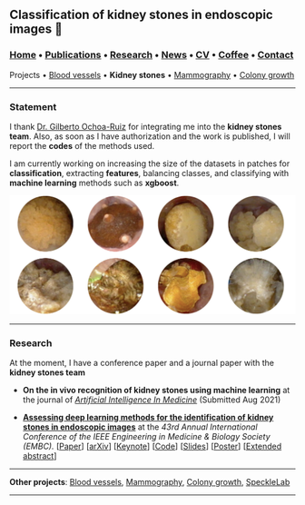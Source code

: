 ## Classification of kidney stones in endoscopic images 📓
###  [Home](/index) • [Publications](/publications) • [Research](/research) • [News](/news) • [CV](/brief_cv) • [Coffee](/coffee) • [Contact](/contact)
Projects • [Blood vessels](/bloodvessels) • **Kidney stones** • [Mammography](/mammography) • [Colony growth](/colonygrowth)                       

---


### Statement

I thank [Dr. Gilberto Ochoa-Ruiz](https://gda.itesm.mx/faculty/en/professors/gilberto-ochoa-ruiz) for integrating me into the **kidney stones team**. Also, as soon as I have authorization and the work is published, I will report the **codes** of the methods used.

 I am currently working on increasing the size of the datasets in patches for **classification**, extracting **features**, balancing classes, and classifying with **machine learning** methods such as **xgboost**. 

![Visualization and localization of blood vessels in speckle images](/files/kidneystones.png)




---

### Research

At the moment, I have a conference paper and a journal paper with the **kidney stones team**

* **On the in vivo recognition of kidney stones using machine learning** at the journal of [*Artificial Intelligence In Medicine*](https://www.sciencedirect.com/journal/artificial-intelligence-in-medicine*) (Submitted Aug 2021)

* [**Assessing  deep  learning methods  for  the  identification of kidney  stones in endoscopic images**](https://arxiv.org/abs/2103.01146) at the *43rd Annual International Conference of the IEEE Engineering in Medicine & Biology Society (EMBC).*
[[Paper](https://ieeexplore.ieee.org/document/9630211)]
[[arXiv](https://arxiv.org/abs/2103.01146)]
[[Keynote](https://youtu.be/YMo-URAdvbM)]
[[Code](mailto:gilberto.ochoa@tec.com?subject=%20Code%20Arxiv,%20Assessing%20deep%20learning%20methods%20for%20the%20identification%20of%20kidney%20stones%20in%20endoscopic%20images)]
[[Slides](/files/embc2021_slides.pdf)]
[[Poster](https://research.latinxinai.org/papers/cvpr/2021/png/6_poster_06.png)]
[[Extended abstract](https://research.latinxinai.org/papers/cvpr/2021/pdf/6_CameraReady_06.pdf)]





---


**Other projects**: [Blood vessels](/bloodvessels), [Mammography](/mammography), [Colony growth](/colonygrowth), [SpeckleLab](/specklelab)

---
